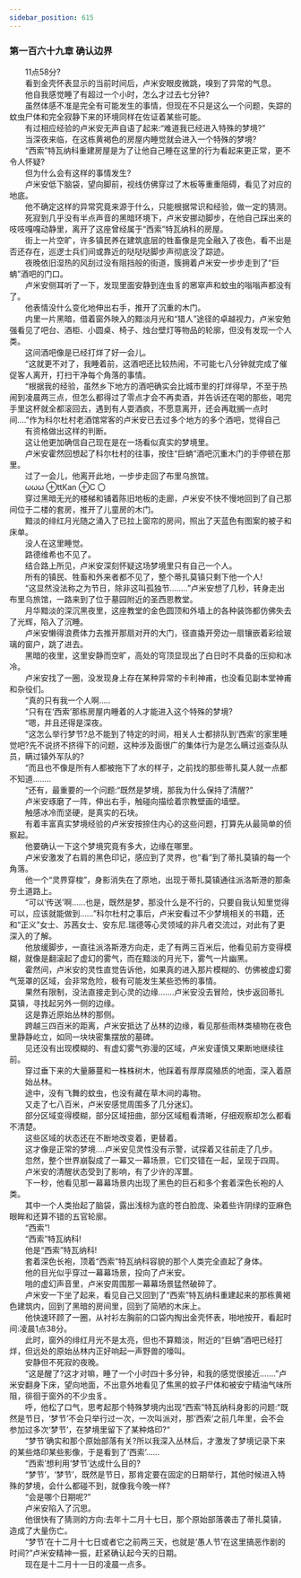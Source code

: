 ```yaml
---
sidebar_position: 615
---
```

### 第一百六十九章 确认边界  


　　11点58分?  
　　看到金壳怀表显示的当前时间后，卢米安眼皮微跳，嗅到了异常的气息。  
　　他自我感觉睡了有超过一个小时，怎么才过去七分钟?  
　　虽然体感不准是完全有可能发生的事情，但现在不只是这么一个问题，失踪的蚊虫尸体和完全寂静下来的环境同样在佐证着某些可能。  
　　有过相应经验的卢米安无声自语了起来:“难道我已经进入特殊的梦境?”  
　　当深夜来临，在这栋黄褐色的房屋内睡觉就会进入一个特殊的梦境?  
　　“西索”特瓦纳科重建房屋是为了让他自己睡在这里的行为看起来更正常，更不令人怀疑?  
　　但为什么会有这样的事情发生?  
　　卢米安低下脑袋，望向脚前，视线仿佛穿过了木板等重重阻碍，看见了对应的地底。  
　　他不确定这样的异常究竟来源于什么，只能根据常识和经验，做一定的猜测。  
　　死寂到几乎没有半点声音的黑暗环境下，卢米安挪动脚步，在他自己踩出来的吱吱嘎嘎动静里，离开了这座曾经属于“西索”特瓦纳科的房屋。  
　　街上一片空旷，许多镇民养在建筑底层的牲畜像是完全融入了夜色，看不出是否还存在，巡逻士兵们间或靠近的哒哒哒脚步声彻底没了踪迹。  
　　夜晚依旧湿热的风刮过没有阻挡般的街道，簇拥着卢米安一步步走到了“巨蚺”酒吧的门口。  
　　卢米安侧耳听了一下，发现里面安静到连虫豸的窸窣声和蚊虫的嗡嗡声都没有了。  
　　他表情没什么变化地伸出右手，推开了沉重的木门。  
　　内里一片黑暗，借着窗外映入的黯淡月光和“猎人”途径的卓越视力，卢米安勉强看见了吧台、酒柜、小圆桌、椅子、烛台壁灯等物品的轮廓，但没有发现一个人类。  
　　这间酒吧像是已经打烊了好一会儿。  
　　“这就更不对了，我睡着前，这酒吧还比较热闹，不可能七八分钟就完成了催促客人离开，打扫干净每个角落的事情。  
　　“根据我的经验，虽然乡下地方的酒吧确实会比城市里的打烊得早，不至于热闹到凌晨两三点，但怎么都得过了零点才会不再卖酒，并告诉还在喝的那些，喝完手里这杯就全都滚回去，遇到有人耍酒疯，不愿意离开，还会再耽搁一点时间.…”作为科尔杜村老酒馆常客的卢米安已去过多个地方的多个酒吧，觉得自己  
　　有资格做出这样的判断。  
　　这让他更加确信自己现在是在一场看似真实的梦境里。  
　　卢米安霍然回想起了科尔杜村的往事，按住“巨蚺”酒吧沉重木门的手停顿在那里。  
　　过了一会儿，他离开此地，一步步走回了布里乌旅馆。  
　　ωωω ⊕ttКan ⊕C 〇  
　　穿过黑暗无光的楼梯和铺着陈旧地板的走廊，卢米安不快不慢地回到了自己那间位于二楼的套房，推开了儿童房的木门。  
　　黯淡的绯红月光随之涌入了已拉上窗帘的房间，照出了天蓝色有图案的被子和床单。  
　　没人在这里睡觉。  
　　路德维希也不见了。  
　　结合路上所见，卢米安深刻怀疑这场梦境里只有自己一个人。  
　　所有的镇民、牲畜和外来者都不见了，整个蒂扎莫镇只剩下他一个人!  
　　“这显然没法称之为节日，除非这叫孤独节....….”卢米安想了几秒，转身走出布里乌旅馆，一路来到了位于墓园附近的圣西恩教堂。  
　　月华黯淡的深沉黑夜里，这座教堂的金色圆顶和外墙上的各种装饰都仿佛失去了光辉，陷入了沉睡。  
　　卢米安懒得浪费体力去推开那扇对开的大门，径直撬开旁边一扇镶嵌着彩绘玻璃的窗户，跳了进去。  
　　黑暗的夜里，这里安静而空旷，高处的穹顶显现出了白日时不具备的压抑和冰冷。  
　　卢米安找了一圈，没发现身上存在某种异常的卡利神甫，也没看见副本堂神甫和杂役们。  
　　“真的只有我一个人啊.….  
　　“只有在‘西索’那栋房屋内睡着的人才能进入这个特殊的梦境?  
　　“嗯，并且还得是深夜。  
　　“这怎么举行梦节?总不能到了特定的时间，相关人士都排队到‘西索’的家里睡觉吧?先不说挤不挤得下的问题，这种涉及面很广的集体行为是怎么瞒过巡查队队员，瞒过镇外军队的?  
　　“而且也不像是所有人都被拖下了水的样子，之前找的那些蒂扎莫人就一点都不知道.…….  
　　“还有，最重要的一个问题:“既然是梦境，那我为什么保持了清醒?”  
　　卢米安琢磨了一阵，伸出右手，触碰向描绘着宗教壁画的墙壁。  
　　触感冰冷而坚硬，是真实的石块。  
　　有着丰富真实梦境经验的卢米安按捺住内心的这些问题，打算先从最简单的侦察起。  
　　他要确认一下这个梦境究竟有多大，边缘在哪里。  
　　卢米安激发了右肩的黑色印记，感应到了灵界，也“看”到了蒂扎莫镇的每一个角落。  
　　他一个“灵界穿梭”，身影消失在了原地，出现于蒂扎莫镇通往派洛斯港的那条夯土道路上。  
　　“可以‘传送’啊......也是，既然是梦，那没什么是不行的，只要自我认知里觉得可以，应该就能做到……”科尔杜村之事后，卢米安看过不少梦境相关的书籍，还和“正义”女士、苏茜女士、安东尼.瑞德等心灵领域的非凡者交流过，对此有了更深入的了解。  
　　他放缓脚步，一直往派洛斯港方向走，走了有两三百米后，他看见前方变得模糊，就像是翻滚起了虚幻的雾气，而在黯淡的月光下，雾气一片幽黑。  
　　霍然间，卢米安的灵性直觉告诉他，如果真的进入那片模糊的、仿佛被虚幻雾气笼罩的区域，会非常危险，极有可能发生某些恐怖的事情。  
　　果然有限制，没法直接走到心灵的边缘…….卢米安没去冒险，快步返回蒂扎莫镇，寻找起另外一侧的边缘。  
　　这是靠近原始丛林的那侧。  
　　跨越三四百米的距离，卢米安抵达了丛林的边缘，看见那些雨林类植物在夜色里静静屹立，如同一块块密集摆放的墓碑。  
　　见还没有出现模糊的、有虚幻雾气弥漫的区域，卢米安谨慎又果断地继续往前。  
　　穿过垂下来的大量藤蔓和一株株树木，他踩着有厚厚腐殖质的地面，深入着原  
　　始丛林。  
　　途中，没有飞舞的蚊虫，也没有藏在草木间的毒物。  
　　又走了七八百米，卢米安感觉周围多了几分迷幻。  
　　部分区域变得模糊，部分区域扭曲，部分区域粗看清晰，仔细观察却怎么都看不清楚。  
　　这些区域的状态还在不断地改变着，更替着。  
　　这才像是正常的梦境….卢米安见灵性没有示警，试探着又往前走了几步。  
　　忽然，整个世界崩裂成了一幕又一幕场景，它们交错在一起，呈现于四周。  
　　卢米安的清醒状态受到了影响，有了少许的浑噩。  
　　下一秒，他看见那一幕幕场景内出现了黑色的巨石和多个套着深色长袍的人类。  
　　其中一个人类抬起了脑袋，露出浅棕为底的苍白脸庞、染着些许阴绿的亚麻色眼眸和还算不错的五官轮廓。  
　　“西索”!  
　　“西索”特瓦纳科!  
　　他是“西索”特瓦纳科!  
　　套着深色长袍，顶着“西索”特瓦纳科容貌的那个人类完全直起了身体。  
　　他的目光似乎穿过一幕幕场景，投向了卢米安。  
　　啪的虚幻声音里，卢米安周围那一幕幕场景猛然破碎了。  
　　卢米安一下坐了起来，看见自己又回到了“西索”特瓦纳科重建起来的那栋黄褐色建筑内，回到了黑暗的房间里，回到了简陋的木床上。  
　　他快速环顾了一圈，从衬衫左胸前的口袋内掏出金壳怀表，啪地按开，看起时间:凌晨1点38分。  
　　此时，窗外的绯红月光不是太亮，但也不算黯淡，附近的“巨蚺”酒吧已经打烊，但远处的原始丛林内正好响起一声野兽的嚎叫。  
　　安静但不死寂的夜晚。  
　　“这是醒了?这才对嘛，睡了一个小时四十多分钟，和我的感觉很接近.…...”卢米安翻身下床，望向地面，不出意外地看见了焦黑的蚊子尸体和被安宁精油气味所阻，徘徊于窗外的不少虫豸。  
　　呼，他松了口气，思考起那个特殊梦境内出现“西索”特瓦纳科身影的问题:“既然是节日，‘梦节’不会只举行过一次，一次叫派对，那‘西索’之前几年里，会不会参加过多次‘梦节’，在梦境里留下了某种烙印?“  
　　“梦节’确实和那个原始部落有关?所以我深入丛林后，才激发了梦境记录下来的某些烙印某些影像，于是看到了‘西索’……  
　　“西索’想利用‘梦节’达成什么目的?  
　　“梦节’，‘梦节’，既然是节日，那肯定要在固定的日期举行，其他时候进入特殊的梦境，会什么都碰不到，就像我今晚一样?  
　　“会是哪个日期呢?”  
　　卢米安陷入了沉思。  
　　他很快有了猜测的方向:去年十二月十七日，那个原始部落袭击了蒂扎莫镇，造成了大量伤亡。  
　　“梦节’在十二月十七日或者它之前两三天，也就是‘愚人节’在这里搞恶作剧的时间?”卢米安精神一振，赶紧确认起今天的日期。  
　　现在是十二月十一日的凌晨一点多。  
